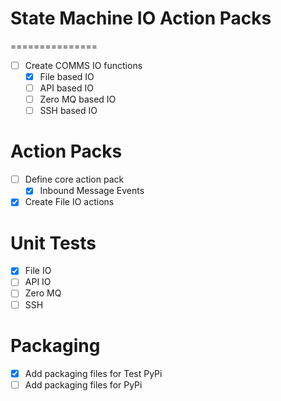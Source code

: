 # State Machine IO Action Packs
===============
- [ ] Create COMMS IO functions
    * [x] File based IO
    * [ ] API based IO
    * [ ] Zero MQ based IO
    * [ ] SSH based IO

# Action Packs
- [ ] Define core action pack
    * [x] Inbound Message Events
- [x] Create File IO actions

# Unit Tests
- [x] File IO
- [ ] API IO
- [ ] Zero MQ
- [ ] SSH

# Packaging
- [x] Add packaging files for Test PyPi
- [ ] Add packaging files for PyPi
